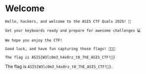 # Welcome

```
Hello, hackers, and welcome to the ASIS CTF Quals 2025! 🥳

Get your keyboards ready and prepare for awesome challenges 💻

We hope you enjoy the CTF!

Good luck, and have fun capturing those flags! 🚩🚩🚩

The flag is ASIS{W3lc0m3_h4x0rz_t0_7hE_ASIS_CTF!🤖}
```

The flag is `ASIS{W3lc0m3_h4x0rz_t0_7hE_ASIS_CTF!🤖}`.
